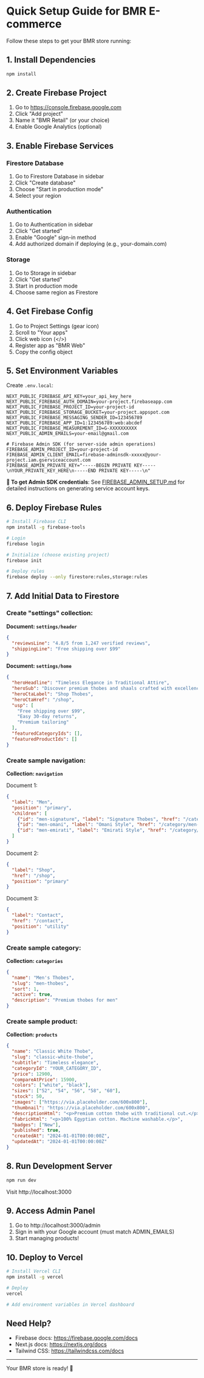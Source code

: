 # Quick Setup Guide for BMR E-commerce

Follow these steps to get your BMR store running:

## 1. Install Dependencies
```bash
npm install
```

## 2. Create Firebase Project
1. Go to https://console.firebase.google.com
2. Click "Add project"
3. Name it "BMR Retail" (or your choice)
4. Enable Google Analytics (optional)

## 3. Enable Firebase Services

### Firestore Database
1. Go to Firestore Database in sidebar
2. Click "Create database"
3. Choose "Start in production mode"
4. Select your region

### Authentication
1. Go to Authentication in sidebar
2. Click "Get started"
3. Enable "Google" sign-in method
4. Add authorized domain if deploying (e.g., your-domain.com)

### Storage
1. Go to Storage in sidebar
2. Click "Get started"
3. Start in production mode
4. Choose same region as Firestore

## 4. Get Firebase Config
1. Go to Project Settings (gear icon)
2. Scroll to "Your apps"
3. Click web icon (</>)
4. Register app as "BMR Web"
5. Copy the config object

## 5. Set Environment Variables
Create `.env.local`:
```env
NEXT_PUBLIC_FIREBASE_API_KEY=your_api_key_here
NEXT_PUBLIC_FIREBASE_AUTH_DOMAIN=your-project.firebaseapp.com
NEXT_PUBLIC_FIREBASE_PROJECT_ID=your-project-id
NEXT_PUBLIC_FIREBASE_STORAGE_BUCKET=your-project.appspot.com
NEXT_PUBLIC_FIREBASE_MESSAGING_SENDER_ID=123456789
NEXT_PUBLIC_FIREBASE_APP_ID=1:123456789:web:abcdef
NEXT_PUBLIC_FIREBASE_MEASUREMENT_ID=G-XXXXXXXXXX
NEXT_PUBLIC_ADMIN_EMAILS=your-email@gmail.com

# Firebase Admin SDK (for server-side admin operations)
FIREBASE_ADMIN_PROJECT_ID=your-project-id
FIREBASE_ADMIN_CLIENT_EMAIL=firebase-adminsdk-xxxxx@your-project.iam.gserviceaccount.com
FIREBASE_ADMIN_PRIVATE_KEY="-----BEGIN PRIVATE KEY-----\nYOUR_PRIVATE_KEY_HERE\n-----END PRIVATE KEY-----\n"
```

**📖 To get Admin SDK credentials**: See [FIREBASE_ADMIN_SETUP.md](./FIREBASE_ADMIN_SETUP.md) for detailed instructions on generating service account keys.

## 6. Deploy Firebase Rules
```bash
# Install Firebase CLI
npm install -g firebase-tools

# Login
firebase login

# Initialize (choose existing project)
firebase init

# Deploy rules
firebase deploy --only firestore:rules,storage:rules
```

## 7. Add Initial Data to Firestore

### Create "settings" collection:

**Document: `settings/header`**
```json
{
  "reviewsLine": "4.8/5 from 1,247 verified reviews",
  "shippingLine": "Free shipping over $99"
}
```

**Document: `settings/home`**
```json
{
  "heroHeadline": "Timeless Elegance in Traditional Attire",
  "heroSub": "Discover premium thobes and shaals crafted with excellence",
  "heroCtaLabel": "Shop Thobes",
  "heroCtaHref": "/shop",
  "usp": [
    "Free shipping over $99",
    "Easy 30-day returns",
    "Premium tailoring"
  ],
  "featuredCategoryIds": [],
  "featuredProductIds": []
}
```

### Create sample navigation:

**Collection: `navigation`**

Document 1:
```json
{
  "label": "Men",
  "position": "primary",
  "children": [
    {"id": "men-signature", "label": "Signature Thobes", "href": "/category/men-signature"},
    {"id": "men-omani", "label": "Omani Style", "href": "/category/men-omani"},
    {"id": "men-emirati", "label": "Emirati Style", "href": "/category/men-emirati"}
  ]
}
```

Document 2:
```json
{
  "label": "Shop",
  "href": "/shop",
  "position": "primary"
}
```

Document 3:
```json
{
  "label": "Contact",
  "href": "/contact",
  "position": "utility"
}
```

### Create sample category:

**Collection: `categories`**
```json
{
  "name": "Men's Thobes",
  "slug": "men-thobes",
  "sort": 1,
  "active": true,
  "description": "Premium thobes for men"
}
```

### Create sample product:

**Collection: `products`**
```json
{
  "name": "Classic White Thobe",
  "slug": "classic-white-thobe",
  "subtitle": "Timeless elegance",
  "categoryId": "YOUR_CATEGORY_ID",
  "price": 12900,
  "compareAtPrice": 15900,
  "colors": ["white", "black"],
  "sizes": ["52", "54", "56", "58", "60"],
  "stock": 50,
  "images": ["https://via.placeholder.com/600x800"],
  "thumbnail": "https://via.placeholder.com/600x800",
  "descriptionHtml": "<p>Premium cotton thobe with traditional cut.</p>",
  "fabricHtml": "<p>100% Egyptian cotton. Machine washable.</p>",
  "badges": ["New"],
  "published": true,
  "createdAt": "2024-01-01T00:00:00Z",
  "updatedAt": "2024-01-01T00:00:00Z"
}
```

## 8. Run Development Server
```bash
npm run dev
```
Visit http://localhost:3000

## 9. Access Admin Panel
1. Go to http://localhost:3000/admin
2. Sign in with your Google account (must match ADMIN_EMAILS)
3. Start managing products!

## 10. Deploy to Vercel
```bash
# Install Vercel CLI
npm install -g vercel

# Deploy
vercel

# Add environment variables in Vercel dashboard
```

## Need Help?

- Firebase docs: https://firebase.google.com/docs
- Next.js docs: https://nextjs.org/docs
- Tailwind CSS: https://tailwindcss.com/docs

---

Your BMR store is ready! 🎉

